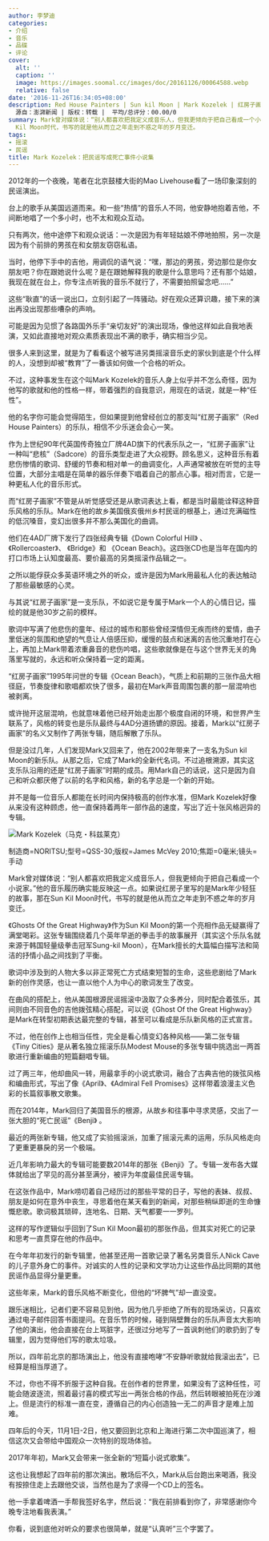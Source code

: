 ```yaml
---
author: 李梦迪
categories:
- 介绍
- 音乐
- 品碟
- 评论
cover:
  alt: ''
  caption: ''
  image: https://images.soomal.cc/images/doc/20161126/00064588.webp
  relative: false
date: '2016-11-26T16:34:05+08:00'
description: Red House Painters | Sun kil Moon | Mark Kozelek | 红房子画家 | 马克・科兹莱克 |
  源自：澎湃新闻 | 版权：转载 |  平均/总评分：00.00/0
summary: Mark曾对媒体说：“别人都喜欢把我定义成音乐人，但我更倾向于把自己看成一个小说家。”他的音乐履历确实能反映这一点。如果说红房子里写的是Mark年少轻狂的故事，那在Sun
  Kil Moon时代，书写的就是他从而立之年走到不惑之年的岁月变迁。
tags:
- 摇滚
- 民谣
title: Mark Kozelek：把民谣写成死亡事件小说集
---
```


2012年的一个夜晚，笔者在北京鼓楼大街的Mao Livehouse看了一场印象深刻的民谣演出。

台上的歌手从美国远道而来。和一些“热情”的音乐人不同，他安静地抱着吉他，不间断地唱了一个多小时，也不太和观众互动。

只有两次，他中途停下和观众说话：一次是因为有年轻姑娘不停地拍照，另一次是因为有个前排的男孩在和女朋友窃窃私语。

当时，他停下手中的吉他，用调侃的语气说：“嘿，那边的男孩，旁边那位是你女朋友吧？你在跟她说什么呢？是在跟她解释我的歌是什么意思吗？还有那个姑娘，我现在就在台上，你专注点听我的音乐不就行了，不需要拍照留念吧……”

这些“耿直”的话一说出口，立刻引起了一阵骚动。好在观众还算识趣，接下来的演出再没出现那些嘈杂的声响。

可能是因为见惯了各路国外乐手“亲切友好”的演出现场，像他这样如此自我地表演，又如此直接地对观众素质表现出不满的歌手，确实相当少见。

很多人来到这里，就是为了看看这个被写进另类摇滚音乐史的家伙到底是个什么样的人，没想到却被“教育”了一番该如何做一个合格的听众。

不过，这种事发生在这个叫Mark Kozelek的音乐人身上似乎并不怎么奇怪，因为他写的歌就和他的性格一样，带着强烈的自我意识，用现在的话说，就是一种“任性”。

他的名字你可能会觉得陌生，但如果提到他曾经创立的那支叫“红房子画家”（Red House Painters）的乐队，相信不少乐迷会会心一笑。

作为上世纪90年代英国传奇独立厂牌4AD旗下的代表乐队之一，“红房子画家”让一种叫“悲核”（Sadcore）的音乐类型走进了大众视野。顾名思义，这种音乐有着悲伤惨情的歌词、舒缓的节奏和相对单一的曲调变化，人声通常被放在听觉的主导位置，大部分主唱是在简单的器乐伴奏下唱着自己的那点心事。相对而言，它是一种更私人化的音乐形式。

而“红房子画家”不管是从听觉感受还是从歌词表达上看，都是当时最能诠释这种音乐风格的乐队。Mark在他的故乡美国俄亥俄州乡村民谣的根基上，通过充满磁性的低沉嗓音，变幻出很多并不那么美国化的曲调。

他们在4AD厂牌下发行了四张经典专辑《Down Colorful Hill》 、《Rollercoaster》、 《Bridge》和 《Ocean Beach》。这四张CD也是当年在国内的打口市场上认知度最高、要价最高的另类摇滚作品辑之一。

之所以能俘获众多英语环境之外的听众，或许是因为Mark用最私人化的表达触动了那些最敏感的心灵。

与其说“红房子画家”是一支乐队，不如说它是专属于Mark一个人的心情日记，描绘的就是他30岁之前的模样。

歌词中写满了他悲伤的童年、经过的城市和那些曾经深情但无疾而终的爱情，曲子里低迷的氛围和绝望的气息让人倍感压抑，缓慢的鼓点和迷离的吉他沉重地打在心上，再加上Mark带着浓重鼻音的悲伤吟唱，这些歌就像是在与这个世界无关的角落里写就的，永远和听众保持着一定的距离。

“红房子画家”1995年问世的专辑《Ocean Beach》，气质上和前期的三张作品大相径庭，节奏旋律和歌唱都欢快了很多，最初在Mark声音周围包裹的那一层混响也被剥离。

或许抛开这层混响，也就意味着他已经开始走出那个极度自闭的环境，和世界产生联系了，风格的转变也是乐队最终与4AD分道扬镳的原因。接着，Mark以“红房子画家”的名义又制作了两张专辑，随后解散了乐队。

但是没过几年，人们发现Mark又回来了，他在2002年带来了一支名为Sun kil Moon的新乐队。从那之后，它成了Mark的全新代名词。不过追根溯源，其实这支乐队沿用的还是“红房子画家”时期的成员。用Mark自己的话说，这只是因为自己和听众都厌倦了以前的名字和风格，新的名字总是一个新的开始。 

并不是每一位音乐人都能在长时间内保持极高的创作水准，但Mark Kozelek好像从来没有这种顾虑，他一直保持着两年一部作品的速度，写出了近十张风格迥异的专辑。

![Mark Kozelek（马克・科兹莱克）](https://images.soomal.cc/images/doc/20161126/00064588.webp)

制造商=NORITSU;型号=QSS-30;版权=James McVey 2010;焦距=0毫米;镜头=手动



Mark曾对媒体说：“别人都喜欢把我定义成音乐人，但我更倾向于把自己看成一个小说家。”他的音乐履历确实能反映这一点。如果说红房子里写的是Mark年少轻狂的故事，那在Sun Kil Moon时代，书写的就是他从而立之年走到不惑之年的岁月变迁。

《Ghosts Of the Great Highway》作为Sun Kil Moon的第一个亮相作品无疑赢得了满堂喝彩。这张专辑围绕着几个英年早逝的拳击手的故事展开（其实这个乐队名就来源于韩国轻量级拳击冠军Sung-kil Moon），在Mark擅长的大篇幅白描写法和简洁的抒情小品之间找到了平衡。



歌词中涉及到的人物大多以非正常死亡方式结束短暂的生命，这些悲剧给了Mark新的创作灵感，也让一直以他个人为中心的歌词发生了改变。

在曲风的搭配上，他从美国根源民谣摇滚中汲取了众多养分，同时配合着弦乐，其间则由不同音色的吉他拨弦精心搭配，可以说《Ghost Of the Great Highway》是Mark在转型初期表达最完整的专辑，甚至可以看成是乐队新风格的正式宣言。 

不过，他在创作上也相当任性，完全是看心情变幻各种风格――第二张专辑《Tiny Cities》是从著名独立摇滚乐队Modest Mouse的多张专辑中挑选出一两首歌进行重新编曲的短篇翻唱专辑。

过了两三年，他却曲风一转，用最拿手的小说式歌词，融合了古典吉他的拨弦风格和编曲形式，写出了像《April》、《Admiral Fell Promises》这样带着浪漫主义色彩的长篇叙事散文歌集。

而在2014年，Mark回归了美国音乐的根源，从故乡和往事中寻求灵感，交出了一张大胆的“死亡民谣”《Benji》 。

最近的两张新专辑，他又成了实验摇滚派，加重了摇滚元素的运用，乐队风格走向了更重更暴戾的另一个极端。

近几年影响力最大的专辑可能要数2014年的那张《Benji》了。专辑一发布各大媒体就给出了罕见的高分甚至满分，被评为年度最佳民谣专辑。



在这张作品中，Mark唠叨着自己经历过的那些平常的日子，写他的表妹、叔叔、朋友是如何在意外中丧生，寻思着他在某天看到的新闻，对那些稍纵即逝的生命慷慨悲歌。歌词极其琐碎，连地名、日期、天气都要一一罗列。

这样的写作逻辑似乎回到了Sun Kil Moon最初的那张作品，但其实对死亡的记录和思考一直贯穿在他的作品中。

在今年年初发行的新专辑里，他甚至还用一首歌记录了著名另类音乐人Nick Cave的儿子意外身亡的事件。对诚实的人性的记录和文学功力让这些作品比同期的其他民谣作品显得分量更重。

这些年来，Mark的音乐风格不断变化，但他的“坏脾气”却一直没变。

跟乐迷相比，记者们更不容易见到他，因为他几乎拒绝了所有的现场采访，只喜欢通过电子邮件回答书面提问。在音乐节的时候，碰到隔壁舞台的乐队声音太大影响了他的演出，他会直接在台上骂脏字，还很过分地写了一首讽刺他们的歌扔到了专辑里，因为觉得他们写的歌太垃圾。

所以，四年前北京的那场演出上，他没有直接咆哮“不安静听歌就给我滚出去”，已经算是相当厚道了。

不过，你也不得不折服于这种自我。在创作者的世界里，如果没有了这种任性，可能会随波逐流，照着最讨喜的模式写出一两张合格的作品，然后转眼被拍死在沙滩上。但是流行的标准一直在变，遵循自己的内心创造独一无二的声音才是难上加难。

四年后的今天，11月1日-2日，他又要回到北京和上海进行第二次中国巡演了，相信这次又会带给中国观众一次特别的现场体验。

2017年年初，Mark又会带来一张全新的“短篇小说式歌集”。

这也让我想起了四年前的那次演出。散场后不久，Mark从后台跑出来喝酒，我没有按捺住走上去跟他交谈，当然也是为了求得一个CD上的签名。

他一手拿着啤酒一手帮我签好名字，然后说：“我在前排看到你了，非常感谢你今晚专注地看我表演。”

你看，说到底他对听众的要求也很简单，就是“认真听”三个字罢了。